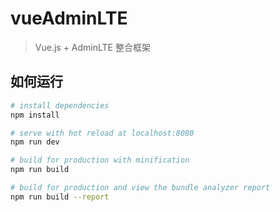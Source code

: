 # vueAdminLTE

> Vue.js + AdminLTE 整合框架

## 如何运行

``` bash
# install dependencies
npm install

# serve with hot reload at localhost:8080
npm run dev

# build for production with minification
npm run build

# build for production and view the bundle analyzer report
npm run build --report
```
